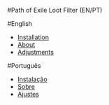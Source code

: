 #Path of Exile Loot Filter (EN/PT)

#English
- [Installation](English/Installation.md)
- [About](English/About.md)
- [Adjustments](English/Adjustments.md)

#Português
- [Instalação](Portugues/Instalacao.md)
- [Sobre](Portugues/Sobre.md)
- [Ajustes](Portugues/Ajustes.md)